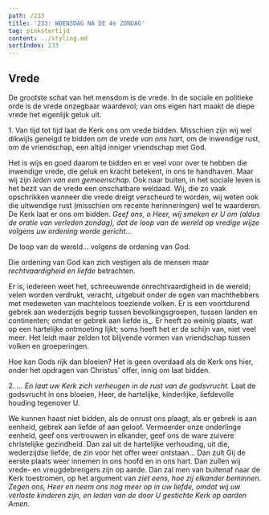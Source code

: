 ```yaml
---
path: /233
title: '233: WOENSDAG NA DE 4e ZONDAG'
tag: pinkstertijd
content: ../styling.md
sortIndex: 233
---
```


## Vrede

De grootste schat van het mensdom is de vrede. In de sociale en politieke orde is de vrede onzegbaar waardevol; van ons eigen hart maakt de diepe vrede het eigenlijk geluk uit.

1\. Van tijd tot tijd laat de Kerk ons om vrede bidden. Misschien zijn wij wel dikwijls geneigd te bidden om de vrede _van ons hart_, om de inwendige rust, om de vriendschap, een altijd inniger vriendschap met God.

Het is wijs en goed daarom te bidden en er veel voor over te hebben die inwendige vrede, die geluk en kracht betekent, in ons te handhaven. Maar wij zijn _leden van een gemeenschap_. Ook naar buiten, in het sociale leven is het bezit van de vrede een onschatbare weldaad. Wij, die zo vaak opschrikken wanneer die vrede dreigt verscheurd te worden, wij weten ook die uitwendige rust (misschien om recente herinneringen) wel te waarderen. De Kerk laat er ons om bidden. _Geef ons, o Heer, wij smeken er U om (aldus de oratie van verleden zondag), dat de loop van de wereld op vredige wijze volgens uw ordening worde gericht..._

De loop van de wereld... volgens de ordening van God.

Die ordening van God kan zich vestigen als de mensen maar _rechtvaardigheid en liefde_ betrachten.

Er is, iedereen weet het, schreeuwende onrechtvaardigheid in de wereld; velen worden verdrukt, veracht, uitgebuit onder de ogen van machthebbers met medeweten van machteloos toeziende volken. Er is een voortdurend gebrek aan wederzijds begrip tussen bevolkingsgroepen, tussen landen en continenten; omdat er gebrek aan liefde is_. Er heeft zo weinig plaats, wat op een hartelijke ontmoeting lijkt; soms heeft het er de schijn van, niet veel meer. Het leidt maar zelden tot blijvende vormen van vriendschap tussen volken en groeperingen.

Hoe kan Gods rijk dan bloeien? Het is geen overdaad als de Kerk ons hier, onder het opdragen van Christus' offer, innig om laat bidden.

2\. _... En laat uw Kerk zich verheugen in de rust
van de godsvrucht._ Laat de godsvrucht in ons bloeien, Heer, de hartelijke, kinderlijke, liefdevolle houding tegenover U.

We kunnen haast niet bidden, als de onrust ons plaagt, als er gebrek is aan eenheid, gebrek aan liefde of aan geloof. Vermeerder onze onderlinge eenheid, geef ons vertrouwen in elkander, geef ons de ware zuivere christelijke gezindheid. Dan zal uit de hartelijke verhouding, uit die, wederzijdse liefde, de zin voor het offer weer ontstaan... Dan zult Gij de eerste plaats weer innemen in ons hoofd en in ons hart. Dan zullen wij vrede- en vreugdebrengers zijn op aarde. Dan zal men van buitenaf naar de Kerk toestromen, op het argument van _ziet eens, hoe zij elkander beminnen_. _Zegen ons, Heer en neem ons nog meer op in uw liefde, omdat wij uw verloste kinderen zijn, en leden van de door U gestichte Kerk op aarden Amen._
